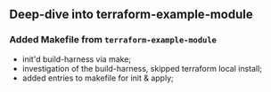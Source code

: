 ## Deep-dive into terraform-example-module


### Added Makefile from ```terraform-example-module```
- init'd build-harness via make;
- investigation of the build-harness, skipped terraform local install;
- added entries to makefile for init & apply;
